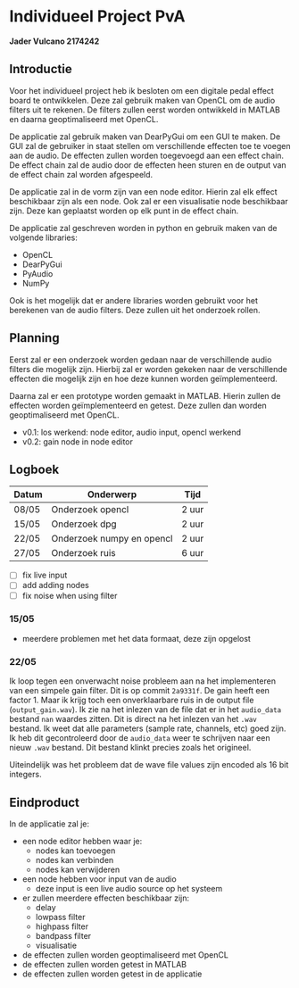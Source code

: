 # Individueel Project PvA
**Jader Vulcano 2174242**

## Introductie

Voor het individueel project heb ik besloten om een digitale pedal effect board te ontwikkelen. Deze zal gebruik maken van OpenCL om de audio filters uit te rekenen. De filters zullen eerst worden ontwikkeld in MATLAB en daarna geoptimaliseerd met OpenCL. 

De applicatie zal gebruik maken van DearPyGui om een GUI te maken. De GUI zal de gebruiker in staat stellen om verschillende effecten toe te voegen aan de audio. De effecten zullen worden toegevoegd aan een effect chain. De effect chain zal de audio door de effecten heen sturen en de output van de effect chain zal worden afgespeeld. 

De applicatie zal in de vorm zijn van een node editor. Hierin zal elk effect beschikbaar zijn als een node. Ook zal er een visualisatie node beschikbaar zijn. Deze kan geplaatst worden op elk punt in de effect chain. 

De applicatie zal geschreven worden in python en gebruik maken van de volgende libraries:
- OpenCL
- DearPyGui
- PyAudio
- NumPy

Ook is het mogelijk dat er andere libraries worden gebruikt voor het berekenen van de audio filters. Deze zullen uit het onderzoek rollen.

## Planning

Eerst zal er een onderzoek worden gedaan naar de verschillende audio filters die mogelijk zijn. Hierbij zal er worden gekeken naar de verschillende effecten die mogelijk zijn en hoe deze kunnen worden geïmplementeerd. 

Daarna zal er een prototype worden gemaakt in MATLAB. Hierin zullen de effecten worden geïmplementeerd en getest. Deze zullen dan worden geoptimaliseerd met OpenCL.

* v0.1: los werkend: node editor, audio input, opencl werkend
* v0.2: gain node in node editor

## Logboek

| Datum | Onderwerp                 | Tijd  |
| ----- | ------------------------- | ----- |
| 08/05 | Onderzoek opencl          | 2 uur |
| 15/05 | Onderzoek dpg             | 2 uur |
| 22/05 | Onderzoek numpy en opencl | 2 uur |
| 27/05 | Onderzoek ruis            | 6 uur |

- [ ] fix live input
- [ ] add adding nodes
- [ ] fix noise when using filter

### 15/05

* meerdere problemen met het data formaat, deze zijn opgelost

### 22/05

Ik loop tegen een onverwacht noise probleem aan na het implementeren van een simpele gain filter. Dit is op commit `2a9331f`. De gain heeft een factor 1. Maar ik krijg toch een onverklaarbare ruis in de output file (`output_gain.wav`). Ik zie na het inlezen van de file dat er in het `audio_data` bestand `nan` waardes zitten. Dit is direct na het inlezen van het `.wav` bestand. Ik weet dat alle parameters (sample rate, channels, etc) goed zijn. Ik heb dit gecontroleerd door de `audio_data` weer te schrijven naar een nieuw `.wav` bestand. Dit bestand klinkt precies zoals het origineel.

Uiteindelijk was het probleem dat de wave file values zijn encoded als 16 bit integers.

## Eindproduct

In de applicatie zal je:
  - een node editor hebben waar je:
    - nodes kan toevoegen
    - nodes kan verbinden
    - nodes kan verwijderen
  - een node hebben voor input van de audio
    - deze input is een live audio source op het systeem
  - er zullen meerdere effecten beschikbaar zijn:
    - delay
    - lowpass filter
    - highpass filter
    - bandpass filter
    - visualisatie
  - de effecten zullen worden geoptimaliseerd met OpenCL
  - de effecten zullen worden getest in MATLAB
  - de effecten zullen worden getest in de applicatie
   